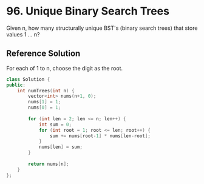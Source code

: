 # 96. Unique Binary Search Trees

Given n, how many structurally unique BST's (binary search trees) that store values 1 ... n?

## Reference Solution

For each of 1 to n, choose the digit as the root.

```c++
class Solution {
public:
    int numTrees(int n) {
        vector<int> nums(n+1, 0);
        nums[1] = 1;
        nums[0] = 1;
        
        for (int len = 2; len <= n; len++) {
            int sum = 0;
            for (int root = 1; root <= len; root++) {
                sum += nums[root-1] * nums[len-root]; 
            }
            nums[len] = sum;
        }
        
        return nums[n];
    }
};
```